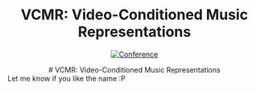 <div align="center">

# VCMR: Video-Conditioned Music Representations
[![Conference](http://img.shields.io/badge/ICASSP-2022-4b44ce.svg)](https://ieeexplore.ieee.org/document/9746643)
  
</div>

<div align="center">
    # VCMR: Video-Conditioned Music Representations
</div>
Let me know if you like the name :P
